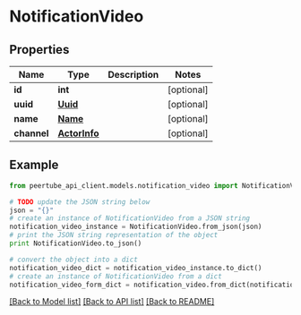 # NotificationVideo


## Properties
Name | Type | Description | Notes
------------ | ------------- | ------------- | -------------
**id** | **int** |  | [optional] 
**uuid** | [**Uuid**](Uuid.md) |  | [optional] 
**name** | [**Name**](Name.md) |  | [optional] 
**channel** | [**ActorInfo**](ActorInfo.md) |  | [optional] 

## Example

```python
from peertube_api_client.models.notification_video import NotificationVideo

# TODO update the JSON string below
json = "{}"
# create an instance of NotificationVideo from a JSON string
notification_video_instance = NotificationVideo.from_json(json)
# print the JSON string representation of the object
print NotificationVideo.to_json()

# convert the object into a dict
notification_video_dict = notification_video_instance.to_dict()
# create an instance of NotificationVideo from a dict
notification_video_form_dict = notification_video.from_dict(notification_video_dict)
```
[[Back to Model list]](../README.md#documentation-for-models) [[Back to API list]](../README.md#documentation-for-api-endpoints) [[Back to README]](../README.md)



